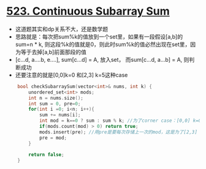 # [523. Continuous Subarray Sum](https://leetcode.com/problems/continuous-subarray-sum/#/description)
* 这道题其实和dp关系不大，还是数学题
* 思路就是：每次把sum%k的值放到一个set里，如果有一段假设[a,b]的sum=n \* k, 则这段%k的值就是0，则此时sum%k的值必然出现在set里，因为等于去掉[a,b]前面那段的值
* [c...d, a....b, e....], sum[c...d] = A, 放入set， 而sum[c...d, a...b] = A, 则判断成功
* 还要注意的就是[0,0]k=0 和[2,3] k=5这种case

```C++
    bool checkSubarraySum(vector<int>& nums, int k) {
        unordered_set<int> mods;
        int n = nums.size();
        int sum = 0, pre=0;
        for(int i =0; i<n; i++){
            sum += nums[i];
            int mod = k==0 ? sum : sum % k; //为了corner case：[0,0] k=0这种情况，下次再出现0的话，mod就是sum
            if(mods.count(mod) > 0) return true;
            mods.insert(pre); //用pre是要每次存储上一次的mod，这是为了[2,3] k=5这种case，因为到3的时候mod=0，set里要有0才行，而且最后一次的mod是没用的
            pre = mod;
        }
        
        return false;
    }

```
